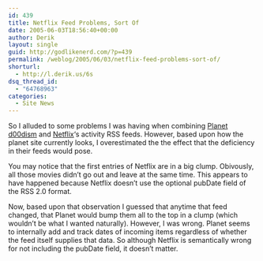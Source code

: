 ```yaml
---
id: 439
title: Netflix Feed Problems, Sort Of
date: 2005-06-03T18:56:40+00:00
author: Derik
layout: single
guid: http://godlikenerd.com/?p=439
permalink: /weblog/2005/06/03/netflix-feed-problems-sort-of/
shorturl:
  - http://l.derik.us/6s
dsq_thread_id:
  - "64768963"
categories:
  - Site News
---
```

So I alluded to some problems I was having when combining [Planet d00dism](http://planet.godlikenerd.com) and [Netflix](http://www.netflix.com)&#8216;s activity RSS feeds. However, based upon how the planet site currently looks, I overestimated the the effect that the deficiency in their feeds would pose.

You may notice that the first entries of Netflix are in a big clump. Obivously, all those movies didn&#8217;t go out and leave at the same time. This appears to have happened because Netflix doesn&#8217;t use the optional pubDate field of the RSS 2.0 format.

Now, based upon that observation I guessed that anytime that feed changed, that Planet would bump them all to the top in a clump (which wouldn&#8217;t be what I wanted naturally). However, I was wrong. Planet seems to internally add and track dates of incoming items regardless of whether the feed itself supplies that data. So although Netflix is semantically wrong for not including the pubDate field, it doesn&#8217;t matter.